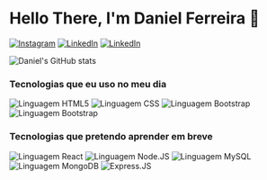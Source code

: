 <h1> Hello There, I'm Daniel Ferreira 👋</h1>

[![Instagram](https://img.shields.io/badge/Instagram-E4405F?style=for-the-badge&logo=instagram&logoColor=white)]((https://github.com/DanielFerreiira/PortFolio)) [![LinkedIn](https://img.shields.io/badge/LinkedIn-0077B5?style=for-the-badge&logo=linkedin&logoColor=white)]((https://www.linkedin.com/in/danielferreiira/)) [![LinkedIn](https://img.shields.io/badge/TikTok-000000?style=for-the-badge&logo=tiktok&logoColor=white)]((https://www.tiktok.com/@ritmoexpresso))

![Daniel's GitHub stats](https://github-readme-stats.vercel.app/api?username=DanielFerreiira&show_icons=true&theme=tokyonight)
<h3>Tecnologias que eu uso no meu dia</h3>
<div style="display=inline-block">
    <img src="https://img.shields.io/badge/HTML5-E34F26?style=for-the-badge&logo=html5&logoColor=white" style="align=center;" alt="Linguagem HTML5">
    <img src="https://img.shields.io/badge/CSS3-1572B6?style=for-the-badge&logo=css3&logoColor=white" style="align=center;" alt="Linguagem CSS">
    <img src="https://img.shields.io/badge/Bootstrap-563D7C?style=for-the-badge&logo=bootstrap&logoColor=white" style="align=center;" alt="Linguagem Bootstrap">
    <img src="https://img.shields.io/badge/JavaScript-F7DF1E?style=for-the-badge&logo=javascript&logoColor=black" style="align=center;" alt="Linguagem Bootstrap">
</div>
<div>
    <h3>Tecnologias que pretendo aprender em breve</h3>
        <img src="https://img.shields.io/badge/React-20232A?style=for-the-badge&logo=react&logoColor=61DAFB" style="align=center;" alt="Linguagem React">
        <img src="https://img.shields.io/badge/Node.js-43853D?style=for-the-badge&logo=node.js&logoColor=white" style="align=center;" alt="Linguagem Node.JS">
        <img src="https://img.shields.io/badge/MySQL-005C84?style=for-the-badge&logo=mysql&logoColor=white" style="align=center;" alt="Linguagem MySQL">
        <img src="https://img.shields.io/badge/MongoDB-4EA94B?style=for-the-badge&logo=mongodb&logoColor=white" style="align=center;" alt="Linguagem MongoDB">
        <img src="https://img.shields.io/badge/Express.js-404D59?style=for-the-badge" style="align=center;" alt="Express.JS">
</div>
